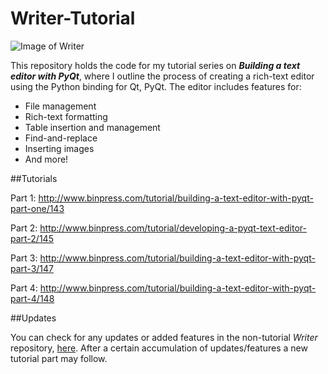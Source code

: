 Writer-Tutorial
======

![Image of Writer](http://www.binpress.com/images/uploads/35937/writer.png)

This repository holds the code for my tutorial series on __*Building a text editor with PyQt*__, where I outline the process of creating a rich-text editor using the Python binding for Qt, PyQt. The editor includes features for:

+ File management
+ Rich-text formatting
+ Table insertion and management
+ Find-and-replace
+ Inserting images
+ And more!

##Tutorials

Part 1: http://www.binpress.com/tutorial/building-a-text-editor-with-pyqt-part-one/143

Part 2: http://www.binpress.com/tutorial/developing-a-pyqt-text-editor-part-2/145

Part 3: http://www.binpress.com/tutorial/building-a-text-editor-with-pyqt-part-3/147

Part 4: http://www.binpress.com/tutorial/building-a-text-editor-with-pyqt-part-4/148

##Updates

You can check for any updates or added features in the non-tutorial *Writer* repository, [here](https://github.com/goldsborough/Writer). After a certain accumulation of updates/features a new tutorial part may follow. 